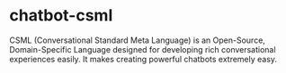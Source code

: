 # chatbot-csml
CSML (Conversational Standard Meta Language) is an Open-Source, Domain-Specific Language designed for developing rich conversational experiences easily. It makes creating powerful chatbots extremely easy.
